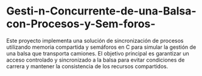 # Gesti-n-Concurrente-de-una-Balsa-con-Procesos-y-Sem-foros-
Este proyecto implementa una solución de sincronización de procesos utilizando memoria compartida y semáforos en C para simular la gestión de una balsa que transporta camiones. El objetivo principal es garantizar un acceso controlado y sincronizado a la balsa para evitar condiciones de carrera y mantener la consistencia de los recursos compartidos.
